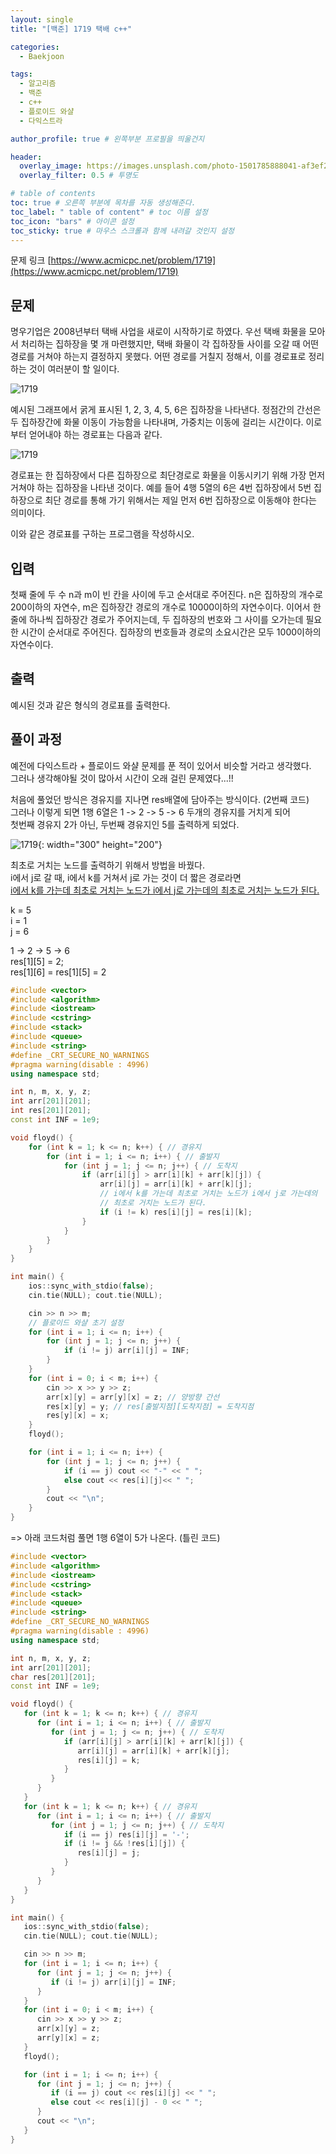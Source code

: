 ```yaml
---
layout: single
title: "[백준] 1719 택배 c++"

categories:
  - Baekjoon

tags:
  - 알고리즘
  - 백준
  - c++
  - 플로이드 와샬
  - 다익스트라

author_profile: true # 왼쪽부분 프로필을 띄울건지

header:
  overlay_image: https://images.unsplash.com/photo-1501785888041-af3ef285b470?ixlib=rb-1.2.1&ixid=eyJhcHBfaWQiOjEyMDd9&auto=format&fit=crop&w=1350&q=80
  overlay_filter: 0.5 # 투명도

# table of contents
toc: true # 오른쪽 부분에 목차를 자동 생성해준다.
toc_label: " table of content" # toc 이름 설정
toc_icon: "bars" # 아이콘 설정
toc_sticky: true # 마우스 스크롤과 함께 내려갈 것인지 설정
---
```


문제 링크 [https://www.acmicpc.net/problem/1719](https://www.acmicpc.net/problem/1719)

## 문제

명우기업은 2008년부터 택배 사업을 새로이 시작하기로 하였다. 우선 택배 화물을 모아서 처리하는 집하장을 몇 개 마련했지만, 택배 화물이 각 집하장들 사이를 오갈 때 어떤 경로를 거쳐야 하는지 결정하지 못했다. 어떤 경로를 거칠지 정해서, 이를 경로표로 정리하는 것이 여러분이 할 일이다.

![1719](<../../images/1719(1).png>)

예시된 그래프에서 굵게 표시된 1, 2, 3, 4, 5, 6은 집하장을 나타낸다. 정점간의 간선은 두 집하장간에 화물 이동이 가능함을 나타내며, 가중치는 이동에 걸리는 시간이다. 이로부터 얻어내야 하는 경로표는 다음과 같다.

![1719](<../../images/1719(2).png>)

경로표는 한 집하장에서 다른 집하장으로 최단경로로 화물을 이동시키기 위해 가장 먼저 거쳐야 하는 집하장을 나타낸 것이다. 예를 들어 4행 5열의 6은 4번 집하장에서 5번 집하장으로 최단 경로를 통해 가기 위해서는 제일 먼저 6번 집하장으로 이동해야 한다는 의미이다.

이와 같은 경로표를 구하는 프로그램을 작성하시오.

## 입력

첫째 줄에 두 수 n과 m이 빈 칸을 사이에 두고 순서대로 주어진다. n은 집하장의 개수로 200이하의 자연수, m은 집하장간 경로의 개수로 10000이하의 자연수이다. 이어서 한 줄에 하나씩 집하장간 경로가 주어지는데, 두 집하장의 번호와 그 사이를 오가는데 필요한 시간이 순서대로 주어진다. 집하장의 번호들과 경로의 소요시간은 모두 1000이하의 자연수이다.

## 출력

예시된 것과 같은 형식의 경로표를 출력한다.

## 풀이 과정

예전에 다익스트라 + 플로이드 와샬 문제를 푼 적이 있어서 비슷할 거라고 생각했다.  
그러나 생각해야될 것이 많아서 시간이 오래 걸린 문제였다...!!

처음에 풀었던 방식은 경유지를 지나면 res배열에 담아주는 방식이다. (2번째 코드)  
그러나 이렇게 되면 1행 6열은 1 -> 2 -> 5 -> 6 두개의 경유지를 거치게 되어  
첫번째 경유지 2가 아닌, 두번째 경유지인 5를 출력하게 되었다.

![1719](<../../images/1719(3).jpg>){: width="300" height="200"}

최초로 거치는 노드를 출력하기 위해서 방법을 바꿨다.  
i에서 j로 갈 때, i에서 k를 거쳐서 j로 가는 것이 더 짧은 경로라면  
<u>i에서 k를 가는데 최초로 거치는 노드가 i에서 j로 가는데의 최초로 거치는 노드가 된다.</u>

k = 5  
i = 1  
j = 6

1 -> 2 -> 5 -> 6  
res[1][5] = 2;  
res[1][6] = res[1][5] = 2

```c++
#include <vector>
#include <algorithm>
#include <iostream>
#include <cstring>
#include <stack>
#include <queue>
#include <string>
#define _CRT_SECURE_NO_WARNINGS
#pragma warning(disable : 4996)
using namespace std;

int n, m, x, y, z;
int arr[201][201];
int res[201][201];
const int INF = 1e9;

void floyd() {
	for (int k = 1; k <= n; k++) { // 경유지
		for (int i = 1; i <= n; i++) { // 출발지
			for (int j = 1; j <= n; j++) { // 도착지
				if (arr[i][j] > arr[i][k] + arr[k][j]) {
					arr[i][j] = arr[i][k] + arr[k][j];
					// i에서 k를 가는데 최초로 거치는 노드가 i에서 j로 가는데의
					// 최초로 거치는 노드가 된다.
					if (i != k) res[i][j] = res[i][k];
				}
			}
		}
	}
}

int main() {
	ios::sync_with_stdio(false);
	cin.tie(NULL); cout.tie(NULL);

	cin >> n >> m;
	// 플로이드 와샬 초기 설정
	for (int i = 1; i <= n; i++) {
		for (int j = 1; j <= n; j++) {
			if (i != j) arr[i][j] = INF;
		}
	}
	for (int i = 0; i < m; i++) {
		cin >> x >> y >> z;
		arr[x][y] = arr[y][x] = z; // 양방향 간선
		res[x][y] = y; // res[출발지점][도착지점] = 도착지점
		res[y][x] = x;
	}
	floyd();

	for (int i = 1; i <= n; i++) {
		for (int j = 1; j <= n; j++) {
			if (i == j) cout << "-" << " ";
			else cout << res[i][j]<< " ";
		}
		cout << "\n";
	}
}
```

=> 아래 코드처럼 풀면 1행 6열이 5가 나온다. (틀린 코드)

```c++
#include <vector>
#include <algorithm>
#include <iostream>
#include <cstring>
#include <stack>
#include <queue>
#include <string>
#define _CRT_SECURE_NO_WARNINGS
#pragma warning(disable : 4996)
using namespace std;

int n, m, x, y, z;
int arr[201][201];
char res[201][201];
const int INF = 1e9;

void floyd() {
   for (int k = 1; k <= n; k++) { // 경유지
      for (int i = 1; i <= n; i++) { // 출발지
         for (int j = 1; j <= n; j++) { // 도착지
            if (arr[i][j] > arr[i][k] + arr[k][j]) {
               arr[i][j] = arr[i][k] + arr[k][j];
               res[i][j] = k;
            }
         }
      }
   }
   for (int k = 1; k <= n; k++) { // 경유지
      for (int i = 1; i <= n; i++) { // 출발지
         for (int j = 1; j <= n; j++) { // 도착지
            if (i == j) res[i][j] = '-';
            if (i != j && !res[i][j]) {
               res[i][j] = j;
            }
         }
      }
   }
}

int main() {
   ios::sync_with_stdio(false);
   cin.tie(NULL); cout.tie(NULL);

   cin >> n >> m;
   for (int i = 1; i <= n; i++) {
      for (int j = 1; j <= n; j++) {
         if (i != j) arr[i][j] = INF;
      }
   }
   for (int i = 0; i < m; i++) {
      cin >> x >> y >> z;
      arr[x][y] = z;
      arr[y][x] = z;
   }
   floyd();

   for (int i = 1; i <= n; i++) {
      for (int j = 1; j <= n; j++) {
         if (i == j) cout << res[i][j] << " ";
         else cout << res[i][j] - 0 << " ";
      }
      cout << "\n";
   }
}
```
